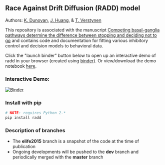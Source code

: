 ## Race Against Drift Diffusion (RADD) model
Authors: [K. Dunovan](http://www.github.com/dunovank), [J. Huang](http://www.github.com/jeremyahuang), & [T. Verstynen](http://www.coaxlab.com)

This repository is associated with the manuscript [Competing basal-ganglia pathways determine the difference between stopping and deciding not to go](http://www.elifesciences.org/content/4/e08723) and contains code and documentation for fitting various inhibitory control and decision models to behavioral data.

Click the "launch binder" button below to open up an interactive demo of radd in your browser (created using [binder](http://mybinder.org/)). Or view/download the demo notebook [here](https://nbviewer.jupyter.org/github/CoAxLab/radd/blob/dev/index.ipynb).

### Interactive Demo:
[![Binder](http://mybinder.org/badge.svg)](http://mybinder.org:/repo/coaxlab/radd)

### Install with pip
```sh
# NOTE: requires Python 2.*
pip install radd
```

### Description of branches
* The **elife2015** branch is a snapshot of the code at the time of publication
* Ongoing developments will be pushed to the **dev** branch and periodically merged with the **master** branch
